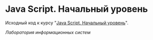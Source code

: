 # Java Script. Начальный уровень

Исходный код к курсу "[Java Script. Начальный уровень](https://labinfosys.ru/featured/js-base.html)".

_Лаборатория информационных систем_